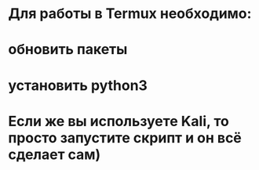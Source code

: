 #
# Для работы в Termux необходимо:
# обновить пакеты
# установить python3
# 
# Если же вы используете Kali, то просто запустите скрипт и он всё сделает сам)
#
